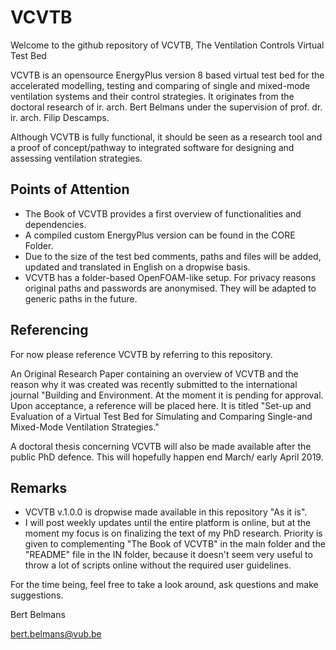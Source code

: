 # VCVTB
Welcome to the github repository of VCVTB, The Ventilation Controls Virtual Test Bed

VCVTB is an opensource EnergyPlus version 8 based virtual test bed for the accelerated modelling, testing and comparing of single and mixed-mode ventilation systems and their control strategies. It originates from the doctoral research of ir. arch. Bert Belmans under the supervision of prof. dr. ir. arch. Filip Descamps.

Although VCVTB is fully functional, it should be seen as a research tool and a proof of concept/pathway to integrated software for designing and assessing ventilation strategies.

Points of Attention
--------------------------

- The Book of VCVTB provides a first overview of functionalities and dependencies.
- A compiled custom EnergyPlus version can be found in the CORE Folder.
- Due to the size of the test bed comments, paths and files will be added, updated and translated in English on a dropwise basis.
- VCVTB has a folder-based OpenFOAM-like setup. For privacy reasons original paths and passwords are anonymised. They will be adapted to generic paths in the future.

Referencing
--------------------------

For now please reference VCVTB by referring to this repository.

An Original Research Paper containing an overview of VCVTB and the reason why it was created was recently submitted to the international journal "Building and Environment. At the moment it is pending for approval. Upon acceptance, a reference will be placed here. It is titled "Set-up and Evaluation of a Virtual Test Bed for Simulating and Comparing Single-and Mixed-Mode Ventilation Strategies."

A doctoral thesis concerning VCVTB will also be made available after the public PhD defence. This will hopefully happen end March/ early April 2019.

Remarks
--------------------------

- VCVTB v.1.0.0 is dropwise made available in this repository "As it is". 
- I will post weekly updates until the entire platform is online, but at the moment my focus is on finalizing the text of my PhD research. Priority is given to complementing "The Book of VCVTB" in the main folder and the "README" file in the IN folder, because it doesn't seem very useful to throw a lot of scripts online without the required user guidelines.

For the time being, feel free to take a look around, ask questions and make suggestions. 

Bert Belmans

bert.belmans@vub.be
